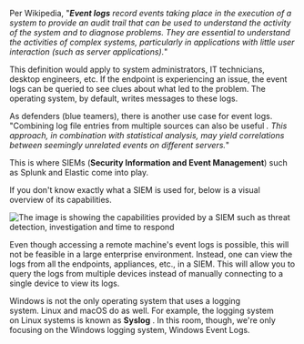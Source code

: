 Per Wikipedia, "_**Event logs** record events taking place in the execution of a system to provide an audit trail that can be used to understand the activity of the system and to diagnose problems. They are essential to understand the activities of complex systems, particularly in applications with little user interaction (such as server applications)._"

This definition would apply to system administrators, IT technicians, desktop engineers, etc. If the endpoint is experiencing an issue, the event logs can be queried to see clues about what led to the problem. The operating system, by default, writes messages to these logs.

As defenders (blue teamers), there is another use case for event logs. "Combining log file entries from multiple sources can also be useful _. This approach, in combination with statistical analysis, may yield correlations between seemingly unrelated events on different servers._"

This is where SIEMs (**Security Information and Event Management**) such as Splunk and Elastic come into play.

If you don't know exactly what a SIEM is used for, below is a visual overview of its capabilities.

![The image is showing the capabilities provided by a SIEM such as threat detection, investigation and time to respond](https://tryhackme-images.s3.amazonaws.com/user-uploads/5fc2847e1bbebc03aa89fbf2/room-content/c5cd275e2515b64a8e999bf7f0456466.png)

Even though accessing a remote machine's event logs is possible, this will not be feasible in a large enterprise environment. Instead, one can view the logs from all the endpoints, appliances, etc., in a SIEM. This will allow you to query the logs from multiple devices instead of manually connecting to a single device to view its logs.

Windows is not the only operating system that uses a logging system. Linux and macOS do as well. For example, the logging system on Linux systems is known as **Syslog** . In this room, though, we're only focusing on the Windows logging system, Windows Event Logs.